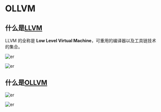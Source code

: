 # OLLVM

## 什么是[LLVM](https://llvm.org/)

LLVM 的全称是 **Low Level Virtual Machine**，可重用的编译器以及工具链技术的集合。

![er](/imgs/rev/protect/llvm1.png)

![er](/imgs/rev/protect/llvm2.png)

<DocsAD/>

## 什么是[OLLVM](https://github.com/obfuscator-llvm/obfuscator/wiki)

![er](/imgs/rev/protect/ollvm2.png)

![er](/imgs/rev/protect/ollvm1.png)

